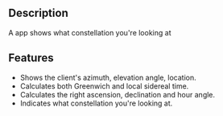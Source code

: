 ## Description
A app shows what constellation you're looking at

## Features
- Shows the client's azimuth, elevation angle, location.
- Calculates both Greenwich and local sidereal time.
- Calculates the right ascension, declination and hour angle.
- Indicates what constellation you're looking at.
